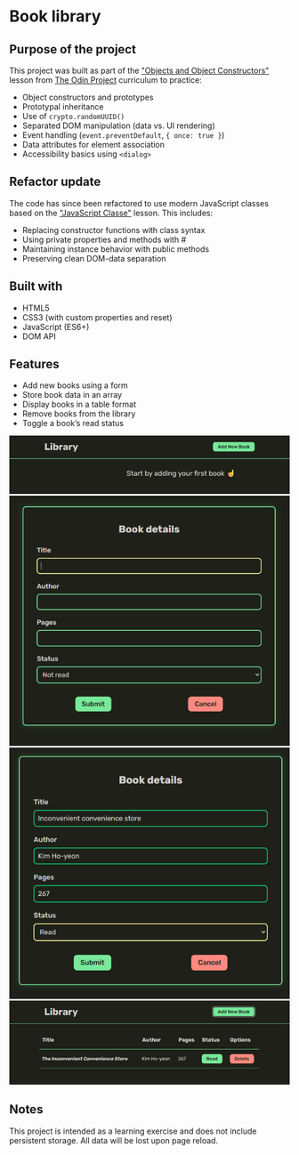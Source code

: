 # Book library

## Purpose of the project

This project was built as part of the ["Objects and Object Constructors"](https://www.theodinproject.com/lessons/node-path-javascript-objects-and-object-constructors) lesson from [The Odin Project](https://www.theodinproject.com/) curriculum to practice:

- Object constructors and prototypes
- Prototypal inheritance
- Use of `crypto.randomUUID()`
- Separated DOM manipulation (data vs. UI rendering)
- Event handling (`event.preventDefault`, `{ once: true }`)
- Data attributes for element association
- Accessibility basics using `<dialog>`

## Refactor update

The code has since been refactored to use modern JavaScript classes based on the ["JavaScript Classe"](https://www.theodinproject.com/lessons/node-path-javascript-classes) lesson. This includes:

- Replacing constructor functions with class syntax
- Using private properties and methods with #
- Maintaining instance behavior with public methods
- Preserving clean DOM-data separation

## Built with

- HTML5
- CSS3 (with custom properties and reset)
- JavaScript (ES6+)
- DOM API

## Features

- Add new books using a form
- Store book data in an array
- Display books in a table format
- Remove books from the library
- Toggle a book’s read status

![Start](./imgs/image.png)
![Empty form](./imgs/image-1.png)
![Filled form](./imgs/image-2.png)
![Book added](./imgs/image-3.png)

## Notes

This project is intended as a learning exercise and does not include persistent storage. All data will be lost upon page reload.
